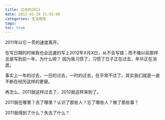 ```yaml
---
title: 过去的2011
date: 2012-01-19 21:55:08
categories: 生活随笔
tags:
toc: true
---
```


2011年以它一贯的速度离开。

在写日期的时候我也会迅速的写上2012年X月X日，从不会写错；而不像以前那样总是写到前一年，为什么呢？
因为我习惯了，习惯了日子正在过去，年华正在消逝。

事实上一年的过去，一日的过去，一时的过去，在平常不过了，其实我们就是一直不断在经历这样的更替。

再怎么，2011就这样过去了，2012就这样来到了。

2011我在哪里？去了哪里？认识了那些人？忘了哪些人？做了那些事？

2011我得到了什么？失去了什么？
